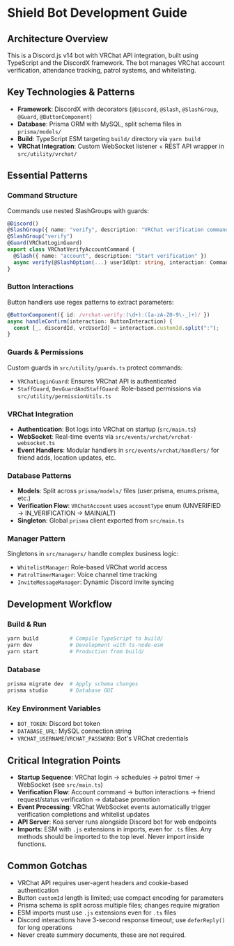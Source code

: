 # Shield Bot Development Guide

## Architecture Overview

This is a Discord.js v14 bot with VRChat API integration, built using TypeScript and the DiscordX framework. The bot manages VRChat account verification, attendance tracking, patrol systems, and whitelisting.

## Key Technologies & Patterns

- **Framework**: DiscordX with decorators (`@Discord`, `@Slash`, `@SlashGroup`, `@Guard`, `@ButtonComponent`)
- **Database**: Prisma ORM with MySQL, split schema files in `prisma/models/`
- **Build**: TypeScript ESM targeting `build/` directory via `yarn build`
- **VRChat Integration**: Custom WebSocket listener + REST API wrapper in `src/utility/vrchat/`

## Essential Patterns

### Command Structure
Commands use nested SlashGroups with guards:
```typescript
@Discord()
@SlashGroup({ name: "verify", description: "VRChat verification commands" })
@SlashGroup("verify")
@Guard(VRChatLoginGuard)
export class VRChatVerifyAccountCommand {
  @Slash({ name: "account", description: "Start verification" })
  async verify(@SlashOption(...) userIdOpt: string, interaction: CommandInteraction) {}
}
```

### Button Interactions
Button handlers use regex patterns to extract parameters:
```typescript
@ButtonComponent({ id: /vrchat-verify:(\d+):([a-zA-Z0-9\-_]+)/ })
async handleConfirm(interaction: ButtonInteraction) {
  const [_, discordId, vrcUserId] = interaction.customId.split(":");
}
```

### Guards & Permissions
Custom guards in `src/utility/guards.ts` protect commands:
- `VRChatLoginGuard`: Ensures VRChat API is authenticated
- `StaffGuard`, `DevGuardAndStaffGuard`: Role-based permissions via `src/utility/permissionUtils.ts`

### VRChat Integration
- **Authentication**: Bot logs into VRChat on startup (`src/main.ts`)
- **WebSocket**: Real-time events via `src/events/vrchat/vrchat-websocket.ts`
- **Event Handlers**: Modular handlers in `src/events/vrchat/handlers/` for friend adds, location updates, etc.

### Database Patterns
- **Models**: Split across `prisma/models/` files (user.prisma, enums.prisma, etc.)
- **Verification Flow**: `VRChatAccount` uses `accountType` enum (UNVERIFIED → IN_VERIFICATION → MAIN/ALT)
- **Singleton**: Global `prisma` client exported from `src/main.ts`

### Manager Pattern
Singletons in `src/managers/` handle complex business logic:
- `WhitelistManager`: Role-based VRChat world access
- `PatrolTimerManager`: Voice channel time tracking
- `InviteMessageManager`: Dynamic Discord invite syncing

## Development Workflow

### Build & Run
```bash
yarn build          # Compile TypeScript to build/
yarn dev            # Development with ts-node-esm
yarn start          # Production from build/
```

### Database
```bash
prisma migrate dev  # Apply schema changes
prisma studio       # Database GUI
```

### Key Environment Variables
- `BOT_TOKEN`: Discord bot token
- `DATABASE_URL`: MySQL connection string  
- `VRCHAT_USERNAME`/`VRCHAT_PASSWORD`: Bot's VRChat credentials

## Critical Integration Points

- **Startup Sequence**: VRChat login → schedules → patrol timer → WebSocket (see `src/main.ts`)
- **Verification Flow**: Account command → button interactions → friend request/status verification → database promotion
- **Event Processing**: VRChat WebSocket events automatically trigger verification completions and whitelist updates
- **API Server**: Koa server runs alongside Discord bot for web endpoints
- **Imports**: ESM with `.js` extensions in imports, even for `.ts` files. Any methods should be imported to the top level. Never import inside functions.
## Common Gotchas

- VRChat API requires user-agent headers and cookie-based authentication
- Button `customId` length is limited; use compact encoding for parameters
- Prisma schema is split across multiple files; changes require migration
- ESM imports must use `.js` extensions even for `.ts` files
- Discord interactions have 3-second response timeout; use `deferReply()` for long operations
- Never create summery documents, these are not required.